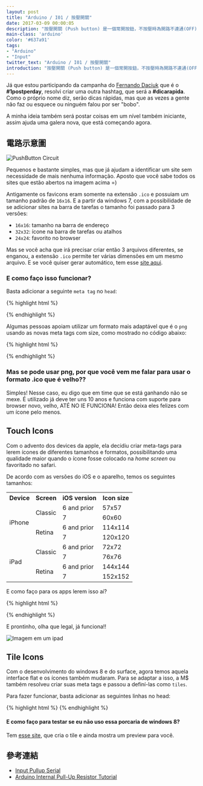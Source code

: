 ```yaml
---
layout: post
title: "Arduino / I01 / 按壓開關"
date: 2017-03-09 00:00:05
description: "按壓開關 (Push button) 是一個常開按鈕，不按壓時為開路不連通(OFF)，按壓時形成短路連通(ON)。"
main-class: 'arduino'
color: '#637a91'
tags:
- "Arduino"
- "Input"
twitter_text: "Arduino / I01 / 按壓開關"
introduction: "按壓開關 (Push button) 是一個常開按鈕，不按壓時為開路不連通(OFF)，按壓時形成短路連通(ON)。"
---
```


Já que estou participando da campanha do [Fernando Daciuk](http://blog.da2k.com.br/) que é o **#1postperday**, resolvi criar uma outra hashtag, que será a **#dicarapida**. Como o próprio nome diz, serão dicas rápidas, mas que as vezes a gente não faz ou esquece ou ninguém falou por ser "bobo".

A minha ideia também será postar coisas em um nível também iniciante, assim ajuda uma galera nova, que está começando agora.

## 電路示意圖

![PushButton Circuit](https://www.arduino.cc/en/uploads/Tutorial/inputPullupButton.png)

Pequenos e bastante simples, mas que já ajudam a identificar um site sem necessidade de mais nenhuma informação. Aposto que você sabe todos os sites que estão abertos na imagem acima =)

Antigamente os favicons eram somente na extensão `.ico` e possuiam um tamanho padrão de `16x16`. E a partir da windows 7, com a possibilidade de se adicionar sites na barra de tarefas o tamanho foi passado para 3 versões:

* `16x16`: tamanho na barra de endereço
* `32x32`: ícone na barra de tarefas ou atalhos
* `24x24`: favorito no browser

Mas se você acha que irá precisar criar então 3 arquivos diferentes, se enganou, a extensão `.ico` permite ter várias dimensões em um mesmo arquivo. E se você quiser gerar automático, tem esse [site aqui](http://www.favicomatic.com/).

### E como faço isso funcionar?

Basta adicionar a seguinte `meta tag` no `head`:

{% highlight html %}
<link rel="shortcut icon" href="/img/icons/favicon.ico" type="image/x-icon">
{% endhighlight %}

Algumas pessoas apoiam utilizar um formato mais adaptável que é o `png` usando as novas meta tags com size, como mostrado no código abaixo:

{% highlight html %}
<link rel="icon" type="image/png" href="/favicon-16x16.png" sizes="16x16">
<link rel="icon" type="image/png" href="/favicon-32x32.png" sizes="32x32">
<link rel="icon" type="image/png" href="/favicon-96x96.png" sizes="96x96">
{% endhighlight %}

### Mas se pode usar png, por que você vem me falar para usar o formato .ico que é velho??

Simples! Nesse caso, eu digo que em time que se está ganhando não se mexe. É utilizado já deve ter uns 10 anos e funciona com suporte para browser novo, velho, ATÉ NO IE FUNCIONA! Então deixa eles felizes com um ícone pelo menos.

## Touch Icons

Com o advento dos devices da apple, ela decidiu criar meta-tags para lerem ícones de diferentes tamanhos e formatos, possibilitando uma qualidade maior quando o ícone fosse colocado na *home screen* ou favoritado no safari.

De acordo com as versões do iOS e o aparelho, temos os seguintes tamanhos:

<table style="width: 800px">
<tbody><tr>
<th>Device</th>
<th>Screen</th>
<th>iOS version</th>
<th>Icon size</th>
</tr><tr>
</tr><tr>
<td rowspan="4">iPhone</td>
<td rowspan="2">Classic</td>
<td>6 and prior</td>
<td>57x57</td>
</tr>
<tr>
<td>7</td>
<td>60x60</td>
</tr>
<tr>
<td rowspan="2">Retina</td>
<td>6 and prior</td>
<td>114x114</td>
</tr>
<tr>
<td>7</td>
<td>120x120</td>
</tr>
<tr>
<td rowspan="4">iPad</td>
<td rowspan="2">Classic</td>
<td>6 and prior</td>
<td>72x72</td>
</tr>
<tr>
<td>7</td>
<td>76x76</td>
</tr>
<tr>
<td rowspan="2">Retina</td>
<td>6 and prior</td>
<td>144x144</td>
</tr>
<tr>
<td>7</td>
<td>152x152</td>
</tr>
</tbody></table>

E como faço para os apps lerem isso aí?

{% highlight html %}
<link rel="apple-touch-icon" sizes="57x57" href="/apple-touch-icon-57x57.png">
<link rel="apple-touch-icon" sizes="114x114" href="/apple-touch-icon-114x114.png">
<link rel="apple-touch-icon" sizes="72x72" href="/apple-touch-icon-72x72.png">
<link rel="apple-touch-icon" sizes="144x144" href="/apple-touch-icon-144x144.png">
<link rel="apple-touch-icon" sizes="60x60" href="/apple-touch-icon-60x60.png">
<link rel="apple-touch-icon" sizes="120x120" href="/apple-touch-icon-120x120.png">
<link rel="apple-touch-icon" sizes="76x76" href="/apple-touch-icon-76x76.png">
<link rel="apple-touch-icon" sizes="152x152" href="/apple-touch-icon-152x152.png">
{% endhighlight %}

E prontinho, olha que legal, já funciona!!

![Imagem em um ipad](/assets/img/dica-rapida-1/icon-apple-circle.png)

## Tile Icons

Com o desenvolvimento do windows 8 e do surface, agora temos aquela interface flat e os ícones também mudaram. Para se adaptar a isso, a M$ também resolveu criar suas meta tags e passou a definí-las como `tiles`.

Para fazer funcionar, basta adicionar as seguintes linhas no head:

{% highlight html %}
<meta name="msapplication-TileColor" content="#0562DC">
<meta name="msapplication-TileImage" content="/mstile-144x144.png">
{% endhighlight %}

#### E como faço para testar se eu não uso essa porcaria de windows 8?

Tem [esse site](http://www.buildmypinnedsite.com/), que cria o tile e ainda mostra um preview para você.

## 參考連結
* [Input Pullup Serial](https://www.arduino.cc/en/Tutorial/InputPullupSerial)
* [Arduino Internal Pull-Up Resistor Tutorial](https://www.baldengineer.com/arduino-internal-pull-up-resistor-tutorial.html)
